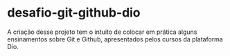 # desafio-git-github-dio
A criação desse projeto tem o intuito de colocar em prática alguns ensinamentos sobre Git e Github, apresentados pelos cursos da plataforma Dio.
